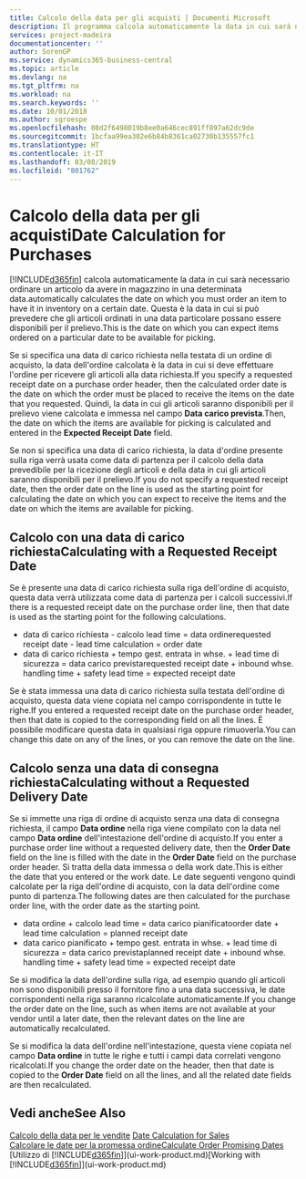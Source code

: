 ```yaml
---
title: Calcolo della data per gli acquisti | Documenti Microsoft
description: Il programma calcola automaticamente la data in cui sarà necessario ordinare un articolo da avere in magazzino in una determinata data. Questa è la data in cui si può prevedere che gli articoli ordinati in una data particolare possano essere disponibili per il prelievo.
services: project-madeira
documentationcenter: ''
author: SorenGP
ms.service: dynamics365-business-central
ms.topic: article
ms.devlang: na
ms.tgt_pltfrm: na
ms.workload: na
ms.search.keywords: ''
ms.date: 10/01/2018
ms.author: sgroespe
ms.openlocfilehash: 08d2f6498019b8ee0a646cec891ff897a62dc9de
ms.sourcegitcommit: 1bcfaa99ea302e6b84b8361ca02730b135557fc1
ms.translationtype: HT
ms.contentlocale: it-IT
ms.lasthandoff: 03/08/2019
ms.locfileid: "801762"
---
```

# <a name="date-calculation-for-purchases"></a><span data-ttu-id="74cfd-104">Calcolo della data per gli acquisti</span><span class="sxs-lookup"><span data-stu-id="74cfd-104">Date Calculation for Purchases</span></span>
[!INCLUDE[d365fin](includes/d365fin_md.md)] <span data-ttu-id="74cfd-105">calcola automaticamente la data in cui sarà necessario ordinare un articolo da avere in magazzino in una determinata data.</span><span class="sxs-lookup"><span data-stu-id="74cfd-105">automatically calculates the date on which you must order an item to have it in inventory on a certain date.</span></span> <span data-ttu-id="74cfd-106">Questa è la data in cui si può prevedere che gli articoli ordinati in una data particolare possano essere disponibili per il prelievo.</span><span class="sxs-lookup"><span data-stu-id="74cfd-106">This is the date on which you can expect items ordered on a particular date to be available for picking.</span></span>  

<span data-ttu-id="74cfd-107">Se si specifica una data di carico richiesta nella testata di un ordine di acquisto, la data dell'ordine calcolata è la data in cui si deve effettuare l'ordine per ricevere gli articoli alla data richiesta.</span><span class="sxs-lookup"><span data-stu-id="74cfd-107">If you specify a requested receipt date on a purchase order header, then the calculated order date is the date on which the order must be placed to receive the items on the date that you requested.</span></span> <span data-ttu-id="74cfd-108">Quindi, la data in cui gli articoli saranno disponibili per il prelievo viene calcolata e immessa nel campo **Data carico prevista**.</span><span class="sxs-lookup"><span data-stu-id="74cfd-108">Then, the date on which the items are available for picking is calculated and entered in the **Expected Receipt Date** field.</span></span>  

<span data-ttu-id="74cfd-109">Se non si specifica una data di carico richiesta, la data d'ordine presente sulla riga verrà usata come data di partenza per il calcolo della data prevedibile per la ricezione degli articoli e della data in cui gli articoli saranno disponibili per il prelievo.</span><span class="sxs-lookup"><span data-stu-id="74cfd-109">If you do not specify a requested receipt date, then the order date on the line is used as the starting point for calculating the date on which you can expect to receive the items and the date on which the items are available for picking.</span></span>  

## <a name="calculating-with-a-requested-receipt-date"></a><span data-ttu-id="74cfd-110">Calcolo con una data di carico richiesta</span><span class="sxs-lookup"><span data-stu-id="74cfd-110">Calculating with a Requested Receipt Date</span></span>  
<span data-ttu-id="74cfd-111">Se è presente una data di carico richiesta sulla riga dell'ordine di acquisto, questa data verrà utilizzata come data di partenza per i calcoli successivi.</span><span class="sxs-lookup"><span data-stu-id="74cfd-111">If there is a requested receipt date on the purchase order line, then that date is used as the starting point for the following calculations.</span></span>  

- <span data-ttu-id="74cfd-112">data di carico richiesta - calcolo lead time = data ordine</span><span class="sxs-lookup"><span data-stu-id="74cfd-112">requested receipt date - lead time calculation = order date</span></span>  
- <span data-ttu-id="74cfd-113">data di carico richiesta + tempo gest. entrata in whse. + lead time di sicurezza = data carico prevista</span><span class="sxs-lookup"><span data-stu-id="74cfd-113">requested receipt date + inbound whse. handling time + safety lead time = expected receipt date</span></span>  

<span data-ttu-id="74cfd-114">Se è stata immessa una data di carico richiesta sulla testata dell'ordine di acquisto, questa data viene copiata nel campo corrispondente in tutte le righe.</span><span class="sxs-lookup"><span data-stu-id="74cfd-114">If you entered a requested receipt date on the purchase order header, then that date is copied to the corresponding field on all the lines.</span></span> <span data-ttu-id="74cfd-115">È possibile modificare questa data in qualsiasi riga oppure rimuoverla.</span><span class="sxs-lookup"><span data-stu-id="74cfd-115">You can change this date on any of the lines, or you can remove the date on the line.</span></span>  

## <a name="calculating-without-a-requested-delivery-date"></a><span data-ttu-id="74cfd-116">Calcolo senza una data di consegna richiesta</span><span class="sxs-lookup"><span data-stu-id="74cfd-116">Calculating without a Requested Delivery Date</span></span>  
<span data-ttu-id="74cfd-117">Se si immette una riga di ordine di acquisto senza una data di consegna richiesta, il campo **Data ordine** nella riga viene compilato con la data nel campo **Data ordine** dell'intestazione dell'ordine di acquisto.</span><span class="sxs-lookup"><span data-stu-id="74cfd-117">If you enter a purchase order line without a requested delivery date, then the **Order Date** field on the line is filled with the date in the **Order Date** field on the purchase order header.</span></span> <span data-ttu-id="74cfd-118">Si tratta della data immessa o della work date.</span><span class="sxs-lookup"><span data-stu-id="74cfd-118">This is either the date that you entered or the work date.</span></span> <span data-ttu-id="74cfd-119">Le date seguenti vengono quindi calcolate per la riga dell'ordine di acquisto, con la data dell'ordine come punto di partenza.</span><span class="sxs-lookup"><span data-stu-id="74cfd-119">The following dates are then calculated for the purchase order line, with the order date as the starting point.</span></span>  

- <span data-ttu-id="74cfd-120">data ordine + calcolo lead time = data carico pianificato</span><span class="sxs-lookup"><span data-stu-id="74cfd-120">order date + lead time calculation = planned receipt date</span></span>  
- <span data-ttu-id="74cfd-121">data carico pianificato + tempo gest. entrata in whse. + lead time di sicurezza = data carico prevista</span><span class="sxs-lookup"><span data-stu-id="74cfd-121">planned receipt date + inbound whse. handling time + safety lead time = expected receipt date</span></span>  

<span data-ttu-id="74cfd-122">Se si modifica la data dell'ordine sulla riga, ad esempio quando gli articoli non sono disponibili presso il fornitore fino a una data successiva, le date corrispondenti nella riga saranno ricalcolate automaticamente.</span><span class="sxs-lookup"><span data-stu-id="74cfd-122">If you change the order date on the line, such as when items are not available at your vendor until a later date, then the relevant dates on the line are automatically recalculated.</span></span>  

<span data-ttu-id="74cfd-123">Se si modifica la data dell'ordine nell'intestazione, questa viene copiata nel campo **Data ordine** in tutte le righe e tutti i campi data correlati vengono ricalcolati.</span><span class="sxs-lookup"><span data-stu-id="74cfd-123">If you change the order date on the header, then that date is copied to the **Order Date** field on all the lines, and all the related date fields are then recalculated.</span></span>  

## <a name="see-also"></a><span data-ttu-id="74cfd-124">Vedi anche</span><span class="sxs-lookup"><span data-stu-id="74cfd-124">See Also</span></span>  
 <span data-ttu-id="74cfd-125">[Calcolo della data per le vendite](sales-date-calculation-for-sales.md) </span><span class="sxs-lookup"><span data-stu-id="74cfd-125">[Date Calculation for Sales](sales-date-calculation-for-sales.md) </span></span>  
 [<span data-ttu-id="74cfd-126">Calcolare le date per la promessa ordine</span><span class="sxs-lookup"><span data-stu-id="74cfd-126">Calculate Order Promising Dates</span></span>](sales-how-to-calculate-order-promising-dates.md)  
 <span data-ttu-id="74cfd-127">[Utilizzo di [!INCLUDE[d365fin](includes/d365fin_md.md)]](ui-work-product.md)</span><span class="sxs-lookup"><span data-stu-id="74cfd-127">[Working with [!INCLUDE[d365fin](includes/d365fin_md.md)]](ui-work-product.md)</span></span>
